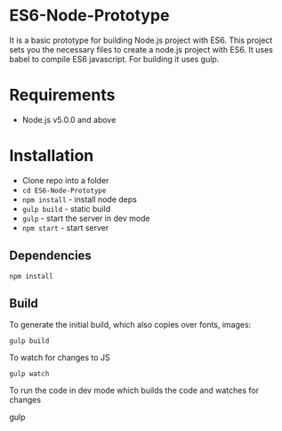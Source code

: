 # ES6-Node-Prototype
It is a basic prototype for building Node.js project with ES6.
This project sets you the necessary files to create a node.js project with ES6. It uses babel to compile ES6
javascript. For building it uses gulp.

Requirements
============

* Node.js v5.0.0 and above

Installation
============

* Clone repo into a folder
* `cd ES6-Node-Prototype`
* `npm install` - install node deps
* `gulp build` - static build
* `gulp` - start the server in dev mode
* `npm start` - start server

Dependencies
------------

	npm install


Build
------

To generate the initial build, which also copies over fonts, images:

	gulp build

To watch for changes to JS

	gulp watch

To run the code in dev mode which builds the code and watches for changes

  gulp
